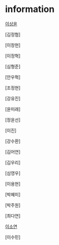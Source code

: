 # information

[이상윤](https://github.com/sylee-skhu)

[김정협]

[이창현]

[이정혁]

[심형준]

[안우혁]

[조정현]

[강유진]

[윤미래]

[정윤선]

[이진]

[강수환]

[김어연]

[김우리]

[심영우]

[이용현]

[박혜미]

[박주원]

[최다연]

[이소연](https://github.com/soooyeon22)

[이수민]
